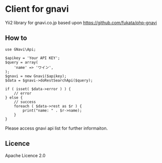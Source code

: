 # Client for gnavi

Yii2 library for gnavi.co.jp based upon https://github.com/fukata/php-gnavi

## How to

    use GNavi\Api;

    $apikey = 'Your API KEY';
    $query = array(
        'name' => 'ワイン',
    );
    $gnavi = new Gnavi($apikey);
    $data = $gnavi->doRestSearchApi($query);

    if ( isset( $data->error ) ) {
        // error
    } else {
        // success
        foreach ( $data->rest as $r ) {
            print("name: " . $r->name);
        }
    }

Please access gnavi api list for further informaiton.

## Licence

Apache Licence 2.0
